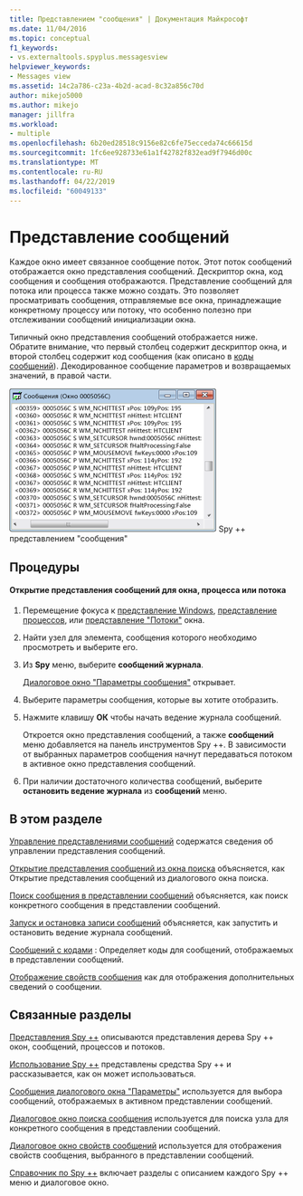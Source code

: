 ```yaml
---
title: Представлением "сообщения" | Документация Майкрософт
ms.date: 11/04/2016
ms.topic: conceptual
f1_keywords:
- vs.externaltools.spyplus.messagesview
helpviewer_keywords:
- Messages view
ms.assetid: 14c2a786-c23a-4b2d-acad-8c32a856c70d
author: mikejo5000
ms.author: mikejo
manager: jillfra
ms.workload:
- multiple
ms.openlocfilehash: 6b20ed28518c9156e82c6fe75ecceda74c66615d
ms.sourcegitcommit: 1fc6ee928733e61a1f42782f832ead9f7946d00c
ms.translationtype: MT
ms.contentlocale: ru-RU
ms.lasthandoff: 04/22/2019
ms.locfileid: "60049133"
---
```

# <a name="messages-view"></a>Представление сообщений
Каждое окно имеет связанное сообщение поток. Этот поток сообщений отображается окно представления сообщений. Дескриптор окна, код сообщения и сообщения отображаются. Представление сообщений для потока или процесса также можно создать. Это позволяет просматривать сообщения, отправляемые все окна, принадлежащие конкретному процессу или потоку, что особенно полезно при отслеживании сообщений инициализации окна.

 Типичный окно представления сообщений отображается ниже. Обратите внимание, что первый столбец содержит дескриптор окна, и второй столбец содержит код сообщения (как описано в [коды сообщений](../debugger/message-codes.md)). Декодированное сообщение параметров и возвращаемых значений, в правой части.

 ![Spy&#43; &#43; представлением "сообщения"](../debugger/media/spy--_messagesview.png "Spy ++ _MessagesView") Spy ++ представлением "сообщения"

## <a name="procedures"></a>Процедуры

#### <a name="to-open-a-messages-view-for-a-window-process-or-thread"></a>Открытие представления сообщений для окна, процесса или потока

1. Перемещение фокуса к [представление Windows](../debugger/windows-view.md), [представление процессов](../debugger/processes-view.md), или [представление "Потоки"](../debugger/threads-view.md) окна.

2. Найти узел для элемента, сообщения которого необходимо просмотреть и выберите его.

3. Из **Spy** меню, выберите **сообщений журнала**.

     [Диалоговое окно "Параметры сообщения"](../debugger/message-options-dialog-box.md) открывает.

4. Выберите параметры сообщения, которые вы хотите отобразить.

5. Нажмите клавишу **ОК** чтобы начать ведение журнала сообщений.

     Откроется окно представления сообщений, а также **сообщений** меню добавляется на панель инструментов Spy ++. В зависимости от выбранных параметров сообщения начнут передаваться потоком в активное окно представления сообщений.

6. При наличии достаточного количества сообщений, выберите **остановить ведение журнала** из **сообщений** меню.

## <a name="in-this-section"></a>В этом разделе
 [Управление представлениями сообщений](../debugger/how-to-control-messages-view.md) содержатся сведения об управлении представления сообщений.

 [Открытие представления сообщений из окна поиска](../debugger/how-to-open-messages-view-from-find-window.md) объясняется, как Открытие представления сообщений из диалогового окна поиска.

 [Поиск сообщения в представлении сообщений](../debugger/how-to-search-for-a-message-in-messages-view.md) объясняется, как поиск конкретного сообщения в представлении сообщений.

 [Запуск и остановка записи сообщений](../debugger/how-to-start-and-stop-the-message-log-display.md) объясняется, как запустить и остановить ведение журнала сообщений.

 [Сообщений с кодами](../debugger/message-codes.md) : Определяет коды для сообщений, отображаемых в представлении сообщений.

 [Отображение свойств сообщения](../debugger/how-to-display-message-properties.md) как для отображения дополнительных сведений о сообщении.

## <a name="related-sections"></a>Связанные разделы
 [Представления Spy ++](../debugger/spy-increment-views.md) описываются представления дерева Spy ++ окон, сообщений, процессов и потоков.

 [Использование Spy ++](../debugger/using-spy-increment.md) представлены средства Spy ++ и рассказывается, как он может использоваться.

 [Сообщения диалогового окна "Параметры"](../debugger/message-options-dialog-box.md) используется для выбора сообщений, отображаемых в активном представлении сообщений.

 [Диалоговое окно поиска сообщения](../debugger/message-search-dialog-box.md) используется для поиска узла для конкретного сообщения в представлении сообщений.

 [Диалоговое окно свойств сообщений](../debugger/message-properties-dialog-box.md) используется для отображения свойств сообщения, выбранного в представлении сообщений.

 [Справочник по Spy ++](../debugger/spy-increment-reference.md) включает разделы с описанием каждого Spy ++ меню и диалоговое окно.